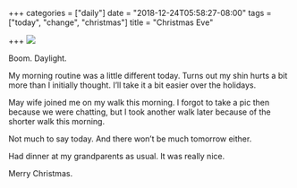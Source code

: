 +++
categories = ["daily"]
date = "2018-12-24T05:58:27-08:00"
tags = ["today", "change", "christmas"]
title = "Christmas Eve"

+++
![](/uploads/3DA63BFF-6E52-4E4F-826F-28DB89BA9210.jpeg)

Boom. Daylight.

My morning routine was a little different today. Turns out my shin hurts a bit more than I initially thought. I’ll take it a bit easier over the holidays. 

May wife joined me on my walk this morning. I forgot to take a pic then because we were chatting, but I took another walk later because of the shorter walk this morning. 

Not much to say today. And there won’t be much tomorrow either. 

Had dinner at my grandparents as usual. It was really nice.

Merry Christmas.